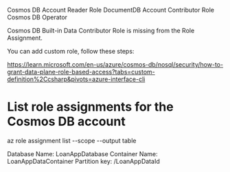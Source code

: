 Cosmos DB Account Reader Role
DocumentDB Account Contributor Role
Cosmos DB Operator

Cosmos DB Built-in Data Contributor Role is missing from the Role Assignment.

You can add custom role, follow these steps: 

https://learn.microsoft.com/en-us/azure/cosmos-db/nosql/security/how-to-grant-data-plane-role-based-access?tabs=custom-definition%2Ccsharp&pivots=azure-interface-cli



# List role assignments for the Cosmos DB account
az role assignment list --scope <cosmos-db-resource-id> --output table

Database Name: LoanAppDatabase
Container Name: LoanAppDataContainer
Partition key: /LoanAppDataId